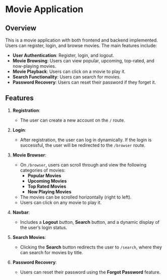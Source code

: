 # Movie Application

## Overview

This is a movie application with both frontend and backend implemented. Users can register, login, and browse movies. The main features include:

- **User Authentication**: Register, login, and logout.
- **Movie Browsing**: Users can view popular, upcoming, top-rated, and now-playing movies.
- **Movie Playback**: Users can click on a movie to play it.
- **Search Functionality**: Users can search for movies.
- **Password Recovery**: Users can reset their password if they forget it.

## Features

1. **Registration**:
   - The user can create a new account on the `/` route.
2. **Login**:

   - After registration, the user can log in dynamically. If the login is successful, the user will be redirected to the `/browser` route.

3. **Movie Browser**:
   - On `/browser`, users can scroll through and view the following categories of movies:
     - **Popular Movies**
     - **Upcoming Movies**
     - **Top Rated Movies**
     - **Now Playing Movies**
   - The movies can be scrolled horizontally (right to left).
   - Users can click on any movie to play it.
4. **Navbar**:
   - Includes a **Logout** button, **Search** button, and a dynamic display of the user’s login status.
5. **Search Movies**:

   - Clicking the **Search** button redirects the user to `/search`, where they can search for movies by title.

6. **Password Recovery**:
   - Users can reset their password using the **Forgot Password** feature.
